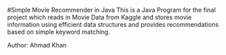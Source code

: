 #Simple Movie Recommender in Java
This is a Java Program for the final project which reads in Movie Data from Kaggle and stores movie information using efficient data structures and provides recommendations based on simple keyword matching.

Author: Ahmad Khan
